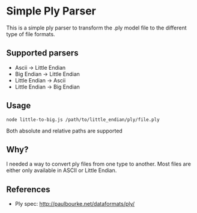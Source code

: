 # Simple Ply Parser
This is a simple ply parser to transform the .ply model file to the different type of file formats.

## Supported parsers
- Ascii -> Little Endian
- Big Endian -> Little Endian
- Little Endian -> Ascii
- Little Endian -> Big Endian

## Usage
```console
node little-to-big.js /path/to/little_endian/ply/file.ply
```
Both absolute and relative paths are supported

## Why?
I needed a way to convert ply files from one type to another. Most files are either only available in ASCII or Little Endian.

## References
- Ply spec: http://paulbourke.net/dataformats/ply/